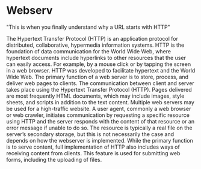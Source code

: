# Webserv
"This is when you finally understand why a URL starts with HTTP"

The Hypertext Transfer Protocol (HTTP) is an application protocol for distributed, collaborative, hypermedia information systems.
HTTP is the foundation of data communication for the World Wide Web, where hypertext documents include hyperlinks to other resources that the user can easily access.
For example, by a mouse click or by tapping the screen in a web browser.
HTTP was developed to facilitate hypertext and the World Wide Web.
The primary function of a web server is to store, process, and deliver web pages to clients.
The communication between client and server takes place using the Hypertext Transfer Protocol (HTTP).
Pages delivered are most frequently HTML documents, which may include images, style sheets, and scripts in addition to the text content.
Multiple web servers may be used for a high-traffic website.
A user agent, commonly a web browser or web crawler, initiates communication by requesting a specific resource using HTTP and the server responds with the content of that resource or an error message if unable to do so.
The resource is typically a real file on the server’s secondary storage, but this is not necessarily the case and depends on how the webserver is implemented.
While the primary function is to serve content, full implementation of HTTP also includes ways of receiving content from clients.
This feature is used for submitting web forms, including the uploading of files.
